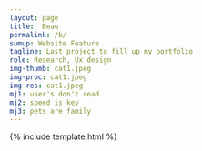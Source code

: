 ```yaml
---
layout: page
title:  Beau
permalink: /b/
sumup: Website Feature
tagline: Last project to fill up my portfolio
role: Research, Ux design
img-thumb: cat1.jpeg
img-proc: cat1.jpeg
img-res: cat1.jpeg
mj1: user's don't read
mj2: speed is key
mj3: pets are family
---
```


{% include template.html %}